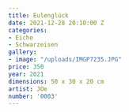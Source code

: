 ```yaml
---
title: Eulenglück
date: 2021-12-28 20:10:00 Z
categories:
- Eiche
- Schwarzeisen
gallery:
- image: "/uploads/IMGP7235.JPG"
price: 350
year: 2021
dimensions: 50 x 30 x 20 cm
artist: JOe
number: '0003'
---
```


